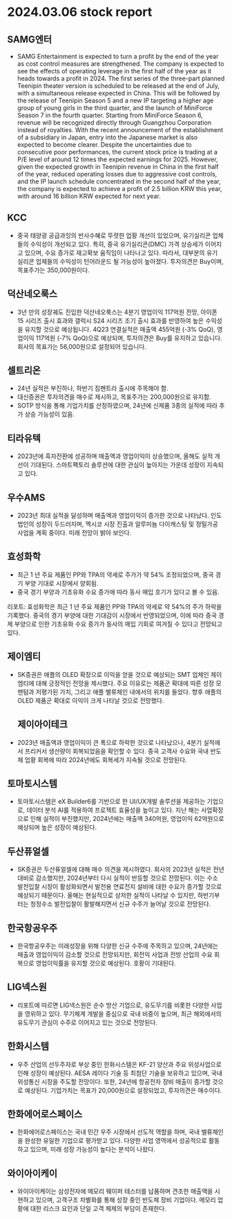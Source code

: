 # 2024.03.06 stock report
## SAMG엔터
- SAMG Entertainment is expected to turn a profit by the end of the year as cost control measures are strengthened. The company is expected to see the effects of operating leverage in the first half of the year as it heads towards a profit in 2024. The first series of the three-part planned Teenipin theater version is scheduled to be released at the end of July, with a simultaneous release expected in China. This will be followed by the release of Teenipin Season 5 and a new IP targeting a higher age group of young girls in the third quarter, and the launch of MiniForce Season 7 in the fourth quarter. Starting from MiniForce Season 6, revenue will be recognized directly through Guangzhou Corporation instead of royalties. With the recent announcement of the establishment of a subsidiary in Japan, entry into the Japanese market is also expected to become clearer. Despite the uncertainties due to consecutive poor performances, the current stock price is trading at a P/E level of around 12 times the expected earnings for 2025. However, given the expected growth in Teenipin revenue in China in the first half of the year, reduced operating losses due to aggressive cost controls, and the IP launch schedule concentrated in the second half of the year, the company is expected to achieve a profit of 2.5 billion KRW this year, with around 16 billion KRW expected for next year.
## KCC
- 중국 태양광 공급과잉의 반사수혜로 뚜렷한 업황 개선이 있었으며, 유기실리콘 업체들의 수익성이 개선되고 있다. 특히, 중국 유기실리콘(DMC) 가격 상승세가 이어지고 있으며, 수요 증가로 재고확보 움직임이 나타나고 있다. 따라서, 대부분의 유기 실리콘 업체들의 수익성이 턴어라운드 될 가능성이 높아졌다. 투자의견은 Buy이며, 목표주가는 350,000원이다.
## 덕산네오룩스
- 3년 만의 성장궤도 진입한 덕산네오룩스는 4분기 영업이익 117억원 전망, 아이폰 15 시리즈 출시 효과와 갤럭시 S24 시리즈 조기 출시 효과를 반영하여 높은 수익성을 유지할 것으로 예상됩니다. 4Q23 연결실적은 매출액 455억원 (-3% QoQ), 영업이익 117억원 (-7% QoQ)으로 예상되며, 투자의견은 Buy를 유지하고 있습니다. 회사의 목표가는 56,000원으로 설정되어 있습니다.
## 셀트리온
- 24년 실적은 부진하나, 하반기 짐펜트라 출시에 주목해야 함.
- 대신증권은 투자의견을 매수로 제시하고, 목표주가는 200,000원으로 유지함.
- SOTP 방식을 통해 기업가치를 산정하였으며, 24년에 신제품 3종의 실적에 따라 추가 상승 가능성이 있음.
## 티라유텍
- 2023년에 흑자전환에 성공하며 매출액과 영업이익이 상승했으며, 올해도 실적 개선이 기대된다. 스마트팩토리 솔루션에 대한 관심이 높아지는 가운데 성장이 지속되고 있다.
## 우수AMS
- 2023년 최대 실적을 달성하며 매출액과 영업이익이 증가한 것으로 나타났다. 인도 법인의 성장이 두드러지며, 멕시코 시장 진출과 알루미늄 다이캐스팅 및 정밀가공 사업을 계획 중이다. 미래 전망이 밝아 보인다.
## 효성화학
- 최근 1 년 주요 제품인 PP와 TPA의 약세로 주가가 약 54% 조정되었으며, 중국 경기 부양 기대로 시장에서 양회됨.
- 중국 경기 부양과 기초유화 수요 증가에 따라 동사 매입 호기가 있다고 볼 수 있음.

리포트:
효성화학은 최근 1 년 주요 제품인 PP와 TPA의 약세로 약 54%의 주가 하락을 기록했다. 중국의 경기 부양에 대한 기대감이 시장에서 반영되었으며, 이에 따라 중국 경제 부양으로 인한 기초유화 수요 증가가 동사의 매입 기회로 여겨질 수 있다고 전망되고 있다.

## 제이엠티
- SK증권은 애플의 OLED 확장으로 이익을 얻을 것으로 예상되는 SMT 업체인 제이엠티에 대해 긍정적인 전망을 제시했다. 주요 이유로는 제품군 확대에 따른 성장 모멘텀과 저평가된 가치, 그리고 애플 밸류체인 내에서의 위치를 들었다. 향후 애플의 OLED 제품군 확대로 이익이 크게 나타날 것으로 전망했다.

    ## 제이아이테크
- 2023년 매출액과 영업이익이 큰 폭으로 하락한 것으로 나타났으나, 4분기 실적에서 프리커서 생산량이 회복되었음을 확인할 수 있다. 중국 고객사 수요와 국내 반도체 업황 회복에 따라 2024년에도 회복세가 지속될 것으로 전망된다.
## 토마토시스템
- 토마토시스템은 eX Builder6를 기반으로 한 UI/UX개발 솔루션을 제공하는 기업으로, 데이터 분석 AI를 적용하여 프로젝트 효율성을 높이고 있다. 지난 해는 사업확장으로 인해 실적이 부진했지만, 2024년에는 매출액 340억원, 영업이익 62억원으로 예상되며 높은 성장이 예상된다.
## 두산퓨얼셀
- SK증권은 두산퓨얼셀에 대해 매수 의견을 제시하였다. 회사의 2023년 실적은 전년대비로 감소했지만, 2024년부터 다시 실적이 반등할 것으로 전망된다. 이는 수소 발전입찰 시장이 활성화되면서 발전용 연료전지 설비에 대한 수요가 증가할 것으로 예상되기 때문이다. 올해는 현실적으로 상저한 실적이 나타날 수 있지만, 하반기부터는 청정수소 발전입찰이 활발해지면서 신규 수주가 늘어날 것으로 전망된다.
## 한국항공우주
- 한국항공우주는 미래성장을 위해 다양한 신규 수주에 주목하고 있으며, 24년에는 매출과 영업이익이 감소할 것으로 전망되지만, 회전익 사업과 전방 산업의 수요 회복으로 영업이익률을 유지할 것으로 예상된다. 호황이 기대된다.
## LIG넥스원
- 리포트에 따르면 LIG넥스원은 순수 방산 기업으로, 유도무기를 비롯한 다양한 사업을 영위하고 있다. 무기체계 개발을 중심으로 국내 비중이 높으며, 최근 해외에서의 유도무기 관심이 수주로 이어지고 있는 것으로 전망된다.
## 한화시스템
- 우주 산업의 선두주자로 부상 중인 한화시스템은 KF-21 양산과 주요 위성사업으로 인해 성장이 예상된다. AESA 레이다 기술 등 최첨단 기술을 보유하고 있으며, 국내 위성통신 시장을 주도할 전망이다. 또한, 24년에 항공전자 장비 매출이 증가할 것으로 예상된다. 기업가치는 목표가 20,000원으로 설정되었고, 투자의견은 매수이다.
## 한화에어로스페이스
- 한화에어로스페이스는 국내 민간 우주 시장에서 선도적 역할을 하며, 국내 밸류체인을 완성한 유일한 기업으로 평가받고 있다. 다양한 사업 영역에서 성공적으로 활동하고 있으며, 미래 성장 가능성이 높다는 분석이 나왔다.
## 와이아이케이
- 와이아이케이는 삼성전자에 메모리 웨이퍼 테스터를 납품하며 견조한 매출액을 시현하고 있으며, 고객구조 차별화를 통해 성장 중인 반도체 장비 기업이다. 메모리 업황에 대한 리스크 요인과 단일 고객 체제의 부담이 존재한다.